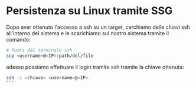 
# Persistenza su Linux tramite SSG
Dopo aver ottenuto l'accesso a ssh su un target, cerchiamo delle chiavi ssh all'interno del sistema e le scarichiamo sul nostro sistema tramite il comando: 
```bash
# fuori dal terminale ssh
scp <username>@<IP>:path/del/file  
```
adesso possiamo effettuare il login tramite ssh tramite la chiave ottenuta: 
````bash
ssh -i <chiave> <username>@<IP>
```
